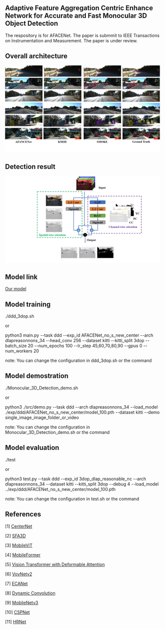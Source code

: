 ## Adaptive Feature Aggregation Centric Enhance Network for Accurate and Fast Monocular 3D Object Detection
The respository is for AFACENet. The paper is submmit to IEEE Transactions on Instrumentation and Measurement. The paper is under review.

## Overall architecture
![image](https://github.com/PengWei-Lin/AFACENet/blob/main/pic/cosS32_K.jpeg)

## Detection result
![image](https://github.com/PengWei-Lin/AFACENet/blob/main/pic/S-nlcFMd.jpeg)

## Model link
[Our model](https://drive.google.com/file/d/1pE3A22MJeqjE_L8YuwoBWUqXRJ6hb9Qg/view?usp=sharing)

## Model training
./ddd_3dop.sh

or

python3 main.py --task ddd --exp_id AFACENet_no_s_new_center --arch dlapreasonnons_34 --head_conv 256 --dataset kitti --kitti_split 3dop --batch_size 20 --num_epochs 100 --lr_step 45,60,70,80,90 --gpus 0 --num_workers 20

note: You can change the configuration in ddd_3dop.sh or the command

## Model demostration
./Monocular_3D_Detection_demo.sh

or

python3 ./src/demo.py --task ddd --arch dlapreasonnons_34 --load_model ./exp/ddd/AFACENet_no_s_new_center/model_100.pth --dataset kitti --demo single_image_image_folder_or_video

note: You can change the configuration in Monocular_3D_Detection_demo.sh or the command

## Model evaluation
./test

or

python3 test.py --task ddd --exp_id 3dop_dlap_reasonable_nc --arch dlapreasonnons_34 --dataset kitti --kitti_split 3dop --debug 4 --load_model ../exp/ddd/AFACENet_no_s_new_center/model_100.pth

note: You can change the configuration in test.sh or the command

## References
[1] [CenterNet](https://github.com/xingyizhou/CenterNet)

[2] [SFA3D](https://github.com/maudzung/SFA3D)

[3] [MobileViT](https://github.com/huggingface/pytorch-image-models/blob/main/timm/models/mobilevit.py)

[4] [MobileFormer](https://github.com/kevinz8866/MobileFormer)

[5] [Vision Transformer with Deformable Attention](https://github.com/LeapLabTHU/DAT/tree/main)

[6] [VovNetv2](https://github.com/youngwanLEE/vovnet-detectron2)

[7] [ECANet](https://github.com/BangguWu/ECANet/blob/master/models/eca_module.py?fbclid=IwAR305bvvHYF-q6SupbMvTtMkm0rAqMBjMCeIhC-HB6lFEPw5saEhqoIz3ZU)

[8] [Dynamic Convolution](https://github.com/kaijieshi7/Dynamic-convolution-Pytorch)

[9] [MobileNetv3](https://github.com/YaphetS-X/CenterNet-MobileNetV3)

[10] [CSPNet](https://zhuanlan.zhihu.com/p/263555330)

[11] [HRNet](https://github.com/HRNet/HRNet-Semantic-Segmentation/tree/HRNet-OCR)
